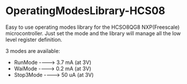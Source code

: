 # OperatingModesLibrary-HCS08
Easy to use operating modes library for the HCSO8QG8 NXP(Freescale) microcontroller. Just set the mode and the library will manage all the low level register definition.

3 modes are available:

- RunMode   ----> 3.7 mA (at 3V)
- WaiMode   ----> 0.2 mA (at 3V)
- Stop3Mode ----> 50 uA (at 3V)

